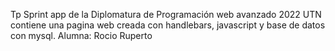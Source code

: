 Tp Sprint app de la Diplomatura de Programación web avanzado 2022 UTN
contiene una pagina web creada con handlebars, javascript y base de datos con mysql.
Alumna: Rocio Ruperto
